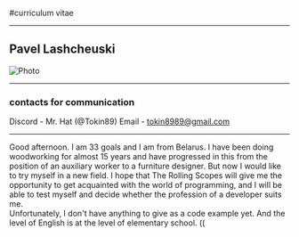 #curriculum vitae
***
## Pavel Lashcheuski 
![Photo](Photo.png)
***
### contacts for communication
Discord - Mr. Hat  (@Tokin89)
Email - tokin8989@gmail.com
***
Good afternoon. I am 33 goals and I am from Belarus.
I have been doing woodworking for almost 15 years and have progressed in this from the position of an auxiliary worker to a furniture designer. But now I would like to try myself in a new field. I hope that The Rolling Scopes will give me the opportunity to get acquainted with the world of programming, and I will be able to test myself and decide whether the profession of a developer suits me.	
Unfortunately, I don't have anything to give as a code example yet.
And the level of English is at the level of elementary school. ((